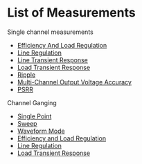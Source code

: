 # List of Measurements
Single channel measurements
 - [Efficiency And Load Regulation](efficiency-and-load-regulation.md)
 - [Line Regulation](line-regulation.md)
 - [Line Transient Response](line-transient-response.md)
 - [Load Transient Response](load-transient-response.md)
 - [Ripple](ripple.md)
 - [Multi-Channel Output Voltage Accuracy](multi-channel-output-voltage-accuracy.md)
 - [PSRR](psrr.md)
   
Channel Ganging
  - [Single Point](channel%20ganging/single-point.md)
  - [Sweep](channel%20ganging/sweep.md)
  - [Waveform Mode](channel%20ganging/waveform-mode.md)
  - [Efficiency and Load Regulation](channel%20ganging/efficiency-and-load-regulation.md)
  - [Line Regulation](channel%20ganging/line-regulation.md)
  - [Load Transient Response](channel%20ganging/load-transient.md)
